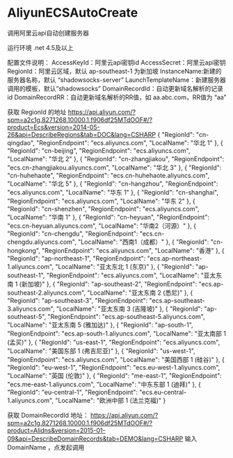 # AliyunECSAutoCreate
调用阿里云api自动创建服务器

运行环境 .net 4.5及以上

配置文件说明：
AccessKeyId：阿里云api密钥id
AccessSecret：阿里云api密钥
RegionId：阿里云区域，默认 ap-southeast-1 为新加坡
InstanceName:新建的服务器名称，默认 “shadowsocks-server”
LaunchTemplateName：新建服务器调用的模板，默认“shadowsocks”
DomainRecordId：自动更新域名解析的记录id
DomainRecordRR：自动更新域名解析的RR值，如 aa.abc.com，RR值为 “aa”

获取 RegionId 的地址
https://api.aliyun.com/?spm=a2c1g.8271268.10000.1.f906df25MTdOOF#/?product=Ecs&version=2014-05-26&api=DescribeRegions&tab=DOC&lang=CSHARP
{
				"RegionId": "cn-qingdao",
				"RegionEndpoint": "ecs.aliyuncs.com",
				"LocalName": "华北 1"
			},
			{
				"RegionId": "cn-beijing",
				"RegionEndpoint": "ecs.aliyuncs.com",
				"LocalName": "华北 2"
			},
			{
				"RegionId": "cn-zhangjiakou",
				"RegionEndpoint": "ecs.cn-zhangjiakou.aliyuncs.com",
				"LocalName": "华北 3"
			},
			{
				"RegionId": "cn-huhehaote",
				"RegionEndpoint": "ecs.cn-huhehaote.aliyuncs.com",
				"LocalName": "华北 5"
			},
			{
				"RegionId": "cn-hangzhou",
				"RegionEndpoint": "ecs.aliyuncs.com",
				"LocalName": "华东 1"
			},
			{
				"RegionId": "cn-shanghai",
				"RegionEndpoint": "ecs.aliyuncs.com",
				"LocalName": "华东 2"
			},
			{
				"RegionId": "cn-shenzhen",
				"RegionEndpoint": "ecs.aliyuncs.com",
				"LocalName": "华南 1"
			},
			{
				"RegionId": "cn-heyuan",
				"RegionEndpoint": "ecs.cn-heyuan.aliyuncs.com",
				"LocalName": "华南2（河源）"
			},
			{
				"RegionId": "cn-chengdu",
				"RegionEndpoint": "ecs.cn-chengdu.aliyuncs.com",
				"LocalName": "西南1（成都）"
			},
			{
				"RegionId": "cn-hongkong",
				"RegionEndpoint": "ecs.aliyuncs.com",
				"LocalName": "香港"
			},
			{
				"RegionId": "ap-northeast-1",
				"RegionEndpoint": "ecs.ap-northeast-1.aliyuncs.com",
				"LocalName": "亚太东北 1 (东京)"
			},
			{
				"RegionId": "ap-southeast-1",
				"RegionEndpoint": "ecs.aliyuncs.com",
				"LocalName": "亚太东南 1 (新加坡)"
			},
			{
				"RegionId": "ap-southeast-2",
				"RegionEndpoint": "ecs.ap-southeast-2.aliyuncs.com",
				"LocalName": "亚太东南 2 (悉尼)"
			},
			{
				"RegionId": "ap-southeast-3",
				"RegionEndpoint": "ecs.ap-southeast-3.aliyuncs.com",
				"LocalName": "亚太东南 3 (吉隆坡)"
			},
			{
				"RegionId": "ap-southeast-5",
				"RegionEndpoint": "ecs.ap-southeast-5.aliyuncs.com",
				"LocalName": "亚太东南 5 (雅加达)"
			},
			{
				"RegionId": "ap-south-1",
				"RegionEndpoint": "ecs.ap-south-1.aliyuncs.com",
				"LocalName": "亚太南部 1 (孟买)"
			},
			{
				"RegionId": "us-east-1",
				"RegionEndpoint": "ecs.aliyuncs.com",
				"LocalName": "美国东部 1 (弗吉尼亚)"
			},
			{
				"RegionId": "us-west-1",
				"RegionEndpoint": "ecs.aliyuncs.com",
				"LocalName": "美国西部 1 (硅谷)"
			},
			{
				"RegionId": "eu-west-1",
				"RegionEndpoint": "ecs.eu-west-1.aliyuncs.com",
				"LocalName": "英国 (伦敦)"
			},
			{
				"RegionId": "me-east-1",
				"RegionEndpoint": "ecs.me-east-1.aliyuncs.com",
				"LocalName": "中东东部 1 (迪拜)"
			},
			{
				"RegionId": "eu-central-1",
				"RegionEndpoint": "ecs.eu-central-1.aliyuncs.com",
				"LocalName": "欧洲中部 1 (法兰克福)"
			}
      
获取 DomainRecordId 地址：
https://api.aliyun.com/?spm=a2c1g.8271268.10000.1.f906df25MTdOOF#/?product=Alidns&version=2015-01-09&api=DescribeDomainRecords&tab=DEMO&lang=CSHARP
输入 DomainName ，点发起调用
